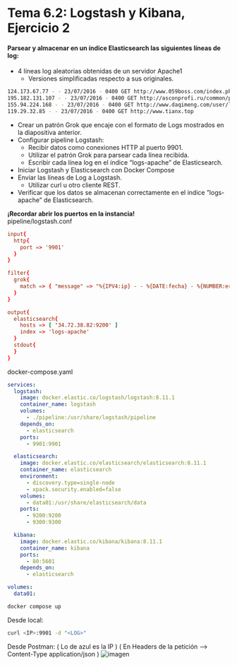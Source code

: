 # Tema 6.2: Logstash y Kibana, Ejercicio 2
#### Parsear y almacenar en un índice Elasticsearch las siguientes líneas de log:
- 4 líneas log aleatorias obtenidas de un servidor Apache1
  - Versiones simplificadas respecto a sus originales.
```bash
124.173.67.77 - - 23/07/2016 - 0400 GET http://www.059boss.com/index.php
195.182.131.107 - - 23/07/2016 - 0400 GET http://asconprofi.ru/common/proxy.php
155.94.224.168 - - 23/07/2016 - 0400 GET http://www.daqimeng.com/user/login
119.29.32.85 - - 23/07/2016 - 0400 GET http://www.tianx.top
```
- Crear un patrón Grok que encaje con el formato de Logs mostrados en la diapositiva anterior.
- Configurar pipeline Logstash:
  - Recibir datos como conexiones HTTP al puerto 9901.
  - Utilizar el patrón Grok para parsear cada línea recibida.
  - Escribir cada línea log en el índice “logs-apache” de Elasticsearch.
- Iniciar Logstash y Elasticsearch con Docker Compose
- Enviar las líneas de Log a Logstash.
  - Utilizar curl u otro cliente REST.
- Verificar que los datos se almacenan correctamente en el índice ”logs-apache” de Elasticsearch.

**¡Recordar abrir los puertos en la instancia!**  
pipeline/logstash.conf 
```conf
input{
  http{
    port => '9901'
  }
}

filter{
  grok{
    match => { "message" => "%{IPV4:ip} - - %{DATE:fecha} - %{NUMBER:error} %{WORD:metodo} %{URI:uri}" }
  }
}

output{
  elasticsearch{
    hosts => [ '34.72.38.82:9200' ]
    index => 'logs-apache'
  }
  stdout{
  }
}
```

docker-compose.yaml
```yaml
services:
  logstash:
    image: docker.elastic.co/logstash/logstash:8.11.1
    container_name: logstash
    volumes:
      - ./pipeline:/usr/share/logstash/pipeline
    depends_on:
      - elasticsearch
    ports:
      - 9901:9901

  elasticsearch:
    image: docker.elastic.co/elasticsearch/elasticsearch:8.11.1
    container_name: elasticsearch
    environment:
      - discovery.type=single-node
      - xpack.security.enabled=false
    volumes:
      - data01:/usr/share/elasticsearch/data
    ports:
      - 9200:9200
      - 9300:9300

  kibana:
    image: docker.elastic.co/kibana/kibana:8.11.1
    container_name: kibana
    ports:
      - 80:5601
    depends_on:
      - elasticsearch

volumes:
  data01:
```

```bash
docker compose up
```

Desde local:
```bash
curl <IP>:9901 -d "<LOG>"
```
Desde Postman: ( Lo de azul es la IP ) ( En Headers de la petición --> Content-Type application/json )
![imagen](https://github.com/patricia-ortega-garcia/AS/assets/101291369/3db29f23-d325-453f-a127-789353bfdb25)
